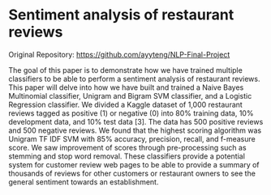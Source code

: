 # Sentiment analysis of restaurant reviews
Original Repository: https://github.com/ayyteng/NLP-Final-Project

The goal of this paper is to demonstrate how we have trained multiple classifiers to be able to perform a sentiment analysis of restaurant reviews. This paper will delve into how we have built and trained a Naive Bayes Multinomial classifier, Unigram and Bigram SVM classifier, and a Logistic Regression classifier. We divided a Kaggle dataset of 1,000 restaurant reviews tagged as positive (1) or negative (0) into 80% training data, 10% development data, and 10% test data [3]. The data has 500 positive reviews and 500 negative reviews. We found that the highest scoring algorithm was Unigram TF IDF SVM with 85% accuracy, precision, recall, and f-measure score. We saw improvement of scores through pre-processing such as stemming and stop word removal. These classifiers provide a potential system for customer review web pages to be able to provide a summary of thousands of reviews for other customers or restaurant owners to see the general sentiment towards an establishment.
